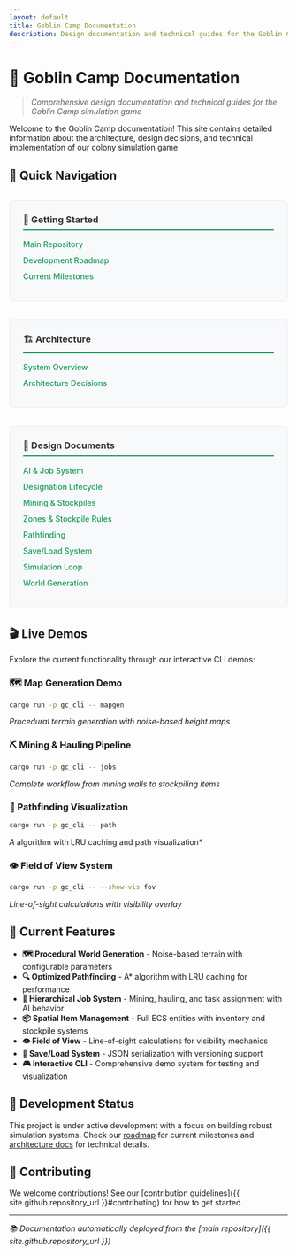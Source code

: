 ```yaml
---
layout: default
title: Goblin Camp Documentation
description: Design documentation and technical guides for the Goblin Camp simulation game
---
```


<!-- markdownlint-disable MD033 MD031 MD022 MD036 MD025 -->

# 🏰 Goblin Camp Documentation

> *Comprehensive design documentation and technical guides for the Goblin Camp simulation game*

Welcome to the Goblin Camp documentation! This site contains detailed information about the architecture, design decisions, and technical implementation of our colony simulation game.

## 🚀 Quick Navigation

<div class="nav-grid">
  <div class="nav-card">
    <h3>🎯 Getting Started</h3>
    <ul>
      <li><a href="{{ site.github.repository_url }}">Main Repository</a></li>
      <li><a href="/plan/MASTER_PLAN">Development Roadmap</a></li>
      <li><a href="/roadmap">Current Milestones</a></li>
    </ul>
  </div>

  <div class="nav-card">
    <h3>🏗️ Architecture</h3>
    <ul>
      <li><a href="/architecture/01_overview">System Overview</a></li>
      <li><a href="/architecture/adr/">Architecture Decisions</a></li>
    </ul>
  </div>

  <div class="nav-card">
    <h3>🎨 Design Documents</h3>
    <ul>
      <li><a href="/design/ai_jobs">AI & Job System</a></li>
      <li><a href="/design/designation_lifecycle">Designation Lifecycle</a></li>
      <li><a href="/design/mining_items_stockpiles">Mining & Stockpiles</a></li>
  <li><a href="/design/zones_stockpiles_rules">Zones & Stockpile Rules</a></li>
      <li><a href="/design/pathfinding">Pathfinding</a></li>
      <li><a href="/design/save_load">Save/Load System</a></li>
      <li><a href="/design/sim_loop">Simulation Loop</a></li>
      <li><a href="/design/worldgen">World Generation</a></li>
    </ul>
  </div>
</div>

## 🎬 Live Demos

Explore the current functionality through our interactive CLI demos:

### 🗺️ Map Generation Demo

```bash
cargo run -p gc_cli -- mapgen
```

*Procedural terrain generation with noise-based height maps*

### ⛏️ Mining & Hauling Pipeline

```bash
cargo run -p gc_cli -- jobs
```

*Complete workflow from mining walls to stockpiling items*

### 🎯 Pathfinding Visualization

```bash
cargo run -p gc_cli -- path
```

*A* algorithm with LRU caching and path visualization*

### 👁️ Field of View System

```bash
cargo run -p gc_cli -- --show-vis fov
```

*Line-of-sight calculations with visibility overlay*

## 🎯 Current Features

- **🗺️ Procedural World Generation** - Noise-based terrain with configurable parameters
- **🔍 Optimized Pathfinding** - A* algorithm with LRU caching for performance
- **💼 Hierarchical Job System** - Mining, hauling, and task assignment with AI behavior
- **📦 Spatial Item Management** - Full ECS entities with inventory and stockpile systems
- **👁️ Field of View** - Line-of-sight calculations for visibility mechanics
- **💾 Save/Load System** - JSON serialization with versioning support
- **🎮 Interactive CLI** - Comprehensive demo system for testing and visualization

## 🧪 Development Status

This project is under active development with a focus on building robust simulation systems. Check our [roadmap](/roadmap) for current milestones and [architecture docs](/architecture/) for technical details.

## 🤝 Contributing

We welcome contributions! See our [contribution guidelines]({{ site.github.repository_url }}#contributing) for how to get started.

---

*📚 Documentation automatically deployed from the [main repository]({{ site.github.repository_url }})*

<style>
.nav-grid {
  display: grid;
  grid-template-columns: repeat(auto-fit, minmax(300px, 1fr));
  gap: 2rem;
  margin: 2rem 0;
}

.nav-card {
  background: var(--toc-bg, #f8f9fa);
  border: 1px solid var(--toc-border, #e9ecef);
  border-radius: 8px;
  padding: 1.5rem;
  transition: transform 0.2s ease, box-shadow 0.2s ease;
}

.nav-card:hover {
  transform: translateY(-2px);
  box-shadow: 0 4px 12px rgba(0, 0, 0, 0.1);
}

.nav-card h3 {
  margin-top: 0;
  color: var(--toc-heading, #333);
  border-bottom: 2px solid #159957;
  padding-bottom: 0.5rem;
}

.nav-card ul {
  list-style: none;
  padding: 0;
  margin: 1rem 0 0 0;
}

.nav-card li {
  margin: 0.75rem 0;
}

.nav-card a {
  color: var(--toc-link, #159957);
  text-decoration: none;
  font-weight: 500;
}

.nav-card a:hover {
  text-decoration: underline;
}

.dark-mode .nav-card:hover {
  box-shadow: 0 4px 12px rgba(0, 0, 0, 0.3);
}
</style>
